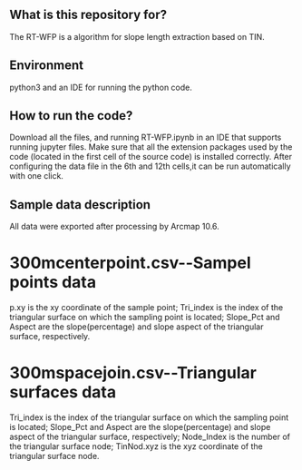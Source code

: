## What is this repository for?
The RT-WFP is a algorithm for slope length extraction based on TIN.

## Environment
python3 and an IDE for running the python code.

## How to run the code? 
Download all the files, and running RT-WFP.ipynb in an IDE that supports running jupyter files. Make sure that all the extension packages used by the code (located in the first cell of the source code) is installed correctly. After configuring the data file in the 6th and 12th cells,it can be run automatically with one click. 

## Sample data description
All data were exported after processing by Arcmap 10.6.
# 300mcenterpoint.csv--Sampel points data
p.xy is the xy coordinate of the sample point; Tri_index is the index of the triangular surface on which the sampling point is located; Slope_Pct and Aspect are the slope(percentage) and slope aspect of the triangular surface, respectively.
# 300mspacejoin.csv--Triangular surfaces data
Tri_index is the index of the triangular surface on which the sampling point is located; Slope_Pct and Aspect are the slope(percentage) and slope aspect of the triangular surface, respectively; Node_Index is the number of the triangular surface node; TinNod.xyz is the xyz coordinate of the triangular surface node.
